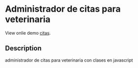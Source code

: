 # Administrador de citas para veterinaria

View onlie demo [citas](https://rodrigomp88.github.io/Administra-pacientes-js/).


## Description

administrador de citas para veterinaria con clases en javascript
